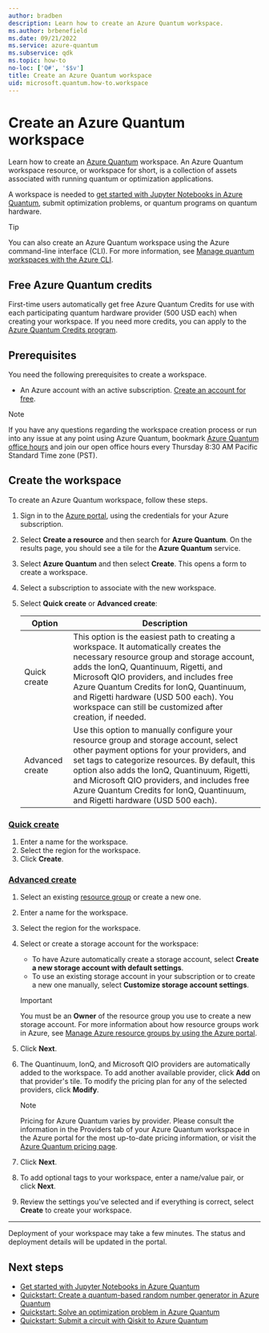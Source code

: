 ```yaml
---
author: bradben
description: Learn how to create an Azure Quantum workspace.
ms.author: brbenefield
ms.date: 09/21/2022
ms.service: azure-quantum
ms.subservice: qdk
ms.topic: how-to
no-loc: ['Q#', '$$v']
title: Create an Azure Quantum workspace
uid: microsoft.quantum.how-to.workspace
---
```


# Create an Azure Quantum workspace

Learn how to create an [Azure Quantum](xref:microsoft.quantum.azure-quantum-overview) workspace. An Azure Quantum workspace resource, or workspace for short, is a collection of assets associated with running quantum or optimization applications.

A workspace is needed to [get started with Jupyter Notebooks in Azure Quantum](xref:microsoft.quantum.get-started.notebooks), submit optimization problems, or quantum programs on quantum hardware.

> [!TIP]
> You can also create an Azure Quantum workspace using the Azure command-line interface (CLI). For more information, see [Manage quantum workspaces with the Azure CLI](xref:microsoft.quantum.workspaces-cli).

## Free Azure Quantum credits

First-time users automatically get free Azure Quantum Credits for use with each participating quantum hardware provider (500 USD each) when creating your workspace. If you need more credits, you can apply to the [Azure Quantum Credits program](https://aka.ms/aq/credits).

## Prerequisites

You need the following prerequisites to create a workspace.

- An Azure account with an active subscription. [Create an account for free](https://azure.microsoft.com/free/?WT.mc_id=A261C142F).

> [!NOTE]
> If you have any questions regarding the workspace creation process or run into any issue at any point using Azure Quantum, bookmark [Azure Quantum office hours](https://aka.ms/AQ/OfficeHours) and join our open office hours every Thursday 8∶30 AM Pacific Standard Time zone (PST).

## Create the workspace

To create an Azure Quantum workspace, follow these steps.

1. Sign in to the [Azure portal](https://portal.azure.com), using the credentials for your Azure subscription.

1. Select **Create a resource** and then search for **Azure Quantum**. On the results page, you should see a tile for the **Azure Quantum** service.

1. Select **Azure Quantum** and then select  **Create**. This opens a form to create a workspace.

1. Select a subscription to associate with the new workspace.

1. Select **Quick create** or **Advanced create**:

   |Option | Description |
   |--- | --- |
   | Quick create | This option is the easiest path to creating a workspace. It automatically creates the necessary resource group and storage account, adds the IonQ, Quantinuum, Rigetti, and Microsoft QIO providers, and includes free Azure Quantum Credits for IonQ, Quantinuum, and Rigetti hardware (USD 500 each). You workspace can still be customized after creation, if needed. |
   |Advanced create | Use this option to manually configure your resource group and storage account, select other payment options for your providers, and set tags to categorize resources. By default, this option also adds the IonQ, Quantinuum, Rigetti, and Microsoft QIO providers, and includes free Azure Quantum Credits for IonQ, Quantinuum, and Rigetti hardware (USD 500 each). |
   
### [Quick create](#tab/tabid-quick)

1. Enter a name for the workspace.
1. Select the region for the workspace.
1. Click **Create**.

### [Advanced create](#tab/tabid-advanced)

1. Select an existing [resource group](/azure/azure-resource-manager/management/manage-resource-groups-portal) or create a new one.

1. Enter a name for the workspace.

1. Select the region for the workspace.

1. Select or create a storage account for the workspace:

   - To have Azure automatically create a storage account, select **Create a new storage account with default settings**.
   - To use an existing storage account in your subscription or to create a new one manually, select **Customize storage account settings**.

   > [!IMPORTANT]
   > You must be an **Owner** of the resource group you use to create a new storage account. For more information about how resource groups work in Azure, see [Manage Azure resource groups by using the Azure portal](/azure/azure-resource-manager/management/manage-resource-groups-portal).

1. Click **Next**.

1. The Quantinuum, IonQ, and Microsoft QIO providers are automatically added to the workspace. To add another available provider, click **Add** on that provider's tile. To modify the pricing plan for any of the selected providers, click **Modify**.

   > [!NOTE]
   > Pricing for Azure Quantum varies by provider. Please consult the information in the Providers tab of your Azure Quantum workspace in the Azure portal for the most up-to-date pricing information, or visit the [Azure Quantum pricing page](https://azure.microsoft.com/pricing/details/azure-quantum/).

1. Click **Next**.

1. To add optional tags to your workspace, enter a name/value pair, or click **Next**.

1. Review the settings you've selected and if everything is correct, select **Create** to create your workspace.

***

Deployment of your workspace may take a few minutes. The status and deployment details will be updated in the portal.

## Next steps

- [Get started with Jupyter Notebooks in Azure Quantum](xref:microsoft.quantum.get-started.notebooks)
- [Quickstart: Create a quantum-based random number generator in Azure Quantum](xref:microsoft.quantum.quickstarts.computing)
- [Quickstart: Solve an optimization problem in Azure Quantum](xref:microsoft.quantum.quickstarts.optimization.qio)
- [Quickstart: Submit a circuit with Qiskit to Azure Quantum](xref:microsoft.quantum.quickstarts.computing.qiskit)
